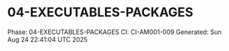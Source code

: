 # 04-EXECUTABLES-PACKAGES
Phase: 04-EXECUTABLES-PACKAGES
CI: CI-AM001-009
Generated: Sun Aug 24 22:41:04 UTC 2025
